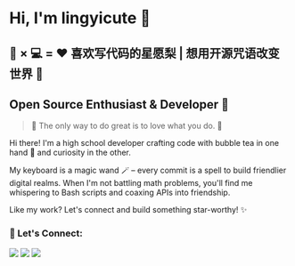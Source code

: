 # Hi, I'm lingyicute 👋

## 🍐 × 💻 = ❤️ 喜欢写代码的星愿梨 | 想用开源咒语改变世界 🌟

## Open Source Enthusiast & Developer 🥰

> 📝 The only way to do great is to love what you do. 💖

Hi there! I'm a high school developer crafting code with bubble tea in one hand 🧋 and curiosity in the other.

My keyboard is a magic wand 🪄 – every commit is a spell to build friendlier digital realms. When I'm not battling math problems, you'll find me whispering to Bash scripts and coaxing APIs into friendship.

Like my work? Let's connect and build something star-worthy! ✨

### 🚀 Let's Connect: 

<div>
        <img href="https://github.com/lingyicute" src="https://ziadoua.github.io/m3-Markdown-Badges/badges/Github/github3.svg" />
        <img href="mailto:lingyicute@gmail.com" src="https://ziadoua.github.io/m3-Markdown-Badges/badges/Gmail/gmail3.svg" />
        <img href="https://t.me/lingyicute2323" src="https://ziadoua.github.io/m3-Markdown-Badges/badges/Telegram/telegram3.svg" />
</div>

